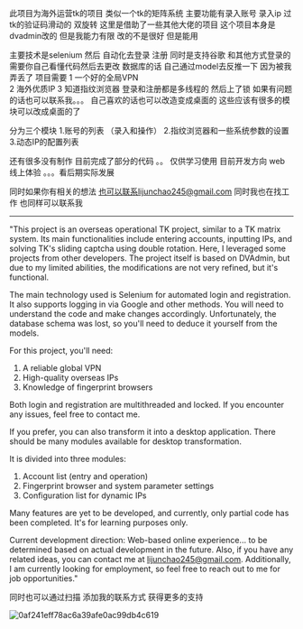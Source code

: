 此项目为海外运营tk的项目
类似一个tk的矩阵系统 
主要功能有录入账号 录入ip  过tk的验证码滑动的 双旋转 这里是借助了一些其他大佬的项目  这个项目本身是dvadmin改的 但是我能力有限 改的不是很好 但是能用

主要技术是selenium 然后 自动化去登录 注册 同时是支持谷歌 和其他方式登录的  需要你自己看懂代码然后去更改  数据库的话 自己通过model去反推一下 因为被我弄丢了 
项目需要 1 一个好的全局VPN   
        2 海外优质IP
        3 知道指纹浏览器
登录和注册都是多线程的 然后上了锁  如果有问题的话也可以联系我。。。 
自己喜欢的话也可以改造变成桌面的 这些应该有很多的模块可以改成桌面的了

分为三个模块 
1.账号的列表 （录入和操作）
2.指纹浏览器和一些系统参数的设置
3.动态IP的配置列表


还有很多没有制作 目前完成了部分的代码 。。 仅供学习使用
目前开发方向 
web 线上体验 。。。看后期实际发展

同时如果你有相关的想法 也可以联系lijunchao245@gmail.com
同时我也在找工作 也同样可以联系我

-----------------------------------------

"This project is an overseas operational TK project, similar to a TK matrix system. Its main functionalities include entering accounts, inputting IPs, and solving TK's sliding captcha using double rotation. Here, I leveraged some projects from other developers. The project itself is based on DVAdmin, but due to my limited abilities, the modifications are not very refined, but it's functional.

The main technology used is Selenium for automated login and registration. It also supports logging in via Google and other methods. You will need to understand the code and make changes accordingly. Unfortunately, the database schema was lost, so you'll need to deduce it yourself from the models.

For this project, you'll need:
1. A reliable global VPN
2. High-quality overseas IPs
3. Knowledge of fingerprint browsers

Both login and registration are multithreaded and locked. If you encounter any issues, feel free to contact me.

If you prefer, you can also transform it into a desktop application. There should be many modules available for desktop transformation.

It is divided into three modules:
1. Account list (entry and operation)
2. Fingerprint browser and system parameter settings
3. Configuration list for dynamic IPs

Many features are yet to be developed, and currently, only partial code has been completed. It's for learning purposes only.

Current development direction:
Web-based online experience... to be determined based on actual development in the future.
Also, if you have any related ideas, you can contact me at lijunchao245@gmail.com. Additionally, I am currently looking for employment, so feel free to reach out to me for job opportunities."


同时也可以通过扫描 添加我的联系方式 获得更多的支持


![0af241eff78ac6a39afe0ac99db4c619](https://github.com/kukul-hapi/nineFireAutoTikTokTool/assets/92004218/791aba65-6c33-41c7-9a75-64a225f4bd02)

